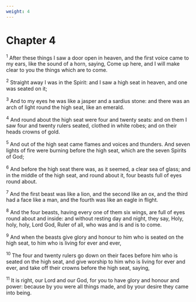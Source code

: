 ```yaml
---
weight: 4
---
```


# Chapter 4

<sup>1</sup> After these things I saw a door open in heaven, and the first voice came to my ears, like the sound of a horn, saying, Come up here, and I will make clear to you the things which are to come. 

<sup>2</sup> Straight away I was in the Spirit: and I saw a high seat in heaven, and one was seated on it; 

<sup>3</sup> And to my eyes he was like a jasper and a sardius stone: and there was an arch of light round the high seat, like an emerald. 

<sup>4</sup> And round about the high seat were four and twenty seats: and on them I saw four and twenty rulers seated, clothed in white robes; and on their heads crowns of gold. 

<sup>5</sup> And out of the high seat came flames and voices and thunders. And seven lights of fire were burning before the high seat, which are the seven Spirits of God; 

<sup>6</sup> And before the high seat there was, as it seemed, a clear sea of glass; and in the middle of the high seat, and round about it, four beasts full of eyes round about. 

<sup>7</sup> And the first beast was like a lion, and the second like an ox, and the third had a face like a man, and the fourth was like an eagle in flight. 

<sup>8</sup> And the four beasts, having every one of them six wings, are full of eyes round about and inside: and without resting day and night, they say, Holy, holy, holy, Lord God, Ruler of all, who was and is and is to come. 

<sup>9</sup> And when the beasts give glory and honour to him who is seated on the high seat, to him who is living for ever and ever, 

<sup>10</sup> The four and twenty rulers go down on their faces before him who is seated on the high seat, and give worship to him who is living for ever and ever, and take off their crowns before the high seat, saying, 

<sup>11</sup> It is right, our Lord and our God, for you to have glory and honour and power: because by you were all things made, and by your desire they came into being. 


